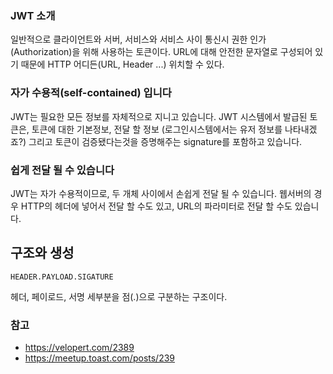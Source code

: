 ### JWT 소개
일반적으로 클라이언트와 서버, 서비스와 서비스 사이 통신시 권한 인가(Authorization)을 위해 사용하는 토큰이다. URL에 대해 안전한 문자열로 구성되어 있기 때문에 HTTP 어디든(URL, Header ...) 위치할 수 있다.

### 자가 수용적(self-contained) 입니다
JWT는 필요한 모든 정보를 자체적으로 지니고 있습니다. JWT 시스템에서 발급된 토큰은, 토큰에 대한 기본정보, 전달 할 정보 (로그인시스템에서는 유저 정보를 나타내겠죠?) 그리고 토큰이 검증됐다는것을 증명해주는 signature를 포함하고 있습니다.

### 쉽게 전달 될 수 있습니다
JWT는 자가 수용적이므로, 두 개체 사이에서 손쉽게 전달 될 수 있습니다. 웹서버의 경우 HTTP의 헤더에 넣어서 전달 할 수도 있고, URL의 파라미터로 전달 할 수도 있습니다.

## 구조와 생성
````
HEADER.PAYLOAD.SIGATURE
````
헤더, 페이로드, 서명 세부분을 점(.)으로 구분하는 구조이다.

### 참고
- https://velopert.com/2389
- https://meetup.toast.com/posts/239
